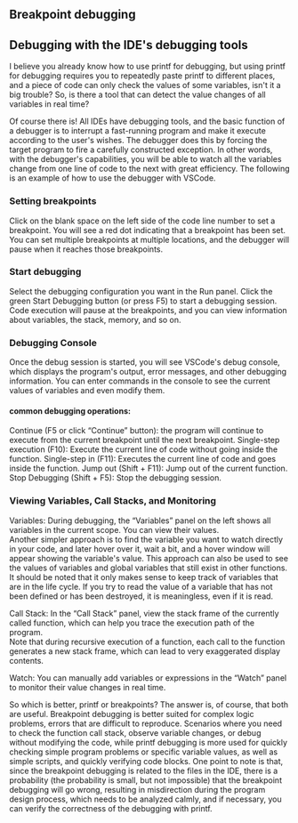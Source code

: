 ## Breakpoint debugging

## Debugging with the IDE's debugging tools

I believe you already know how to use printf for debugging, but using printf for debugging requires you to repeatedly paste printf to different places, and a piece of code can only check the values of some variables, isn't it a big trouble? So, is there a tool that can detect the value changes of all variables in real time?

Of course there is! All IDEs have debugging tools, and the basic function of a debugger is to interrupt a fast-running program and make it execute according to the user's wishes. The debugger does this by forcing the target program to fire a carefully constructed exception. In other words, with the debugger's capabilities, you will be able to watch all the variables change from one line of code to the next with great efficiency. The following is an example of how to use the debugger with VSCode.

### Setting breakpoints
Click on the blank space on the left side of the code line number to set a breakpoint. You will see a red dot indicating that a breakpoint has been set. You can set multiple breakpoints at multiple locations, and the debugger will pause when it reaches those breakpoints.

### Start debugging
Select the debugging configuration you want in the Run panel. Click the green Start Debugging button (or press F5) to start a debugging session. Code execution will pause at the breakpoints, and you can view information about variables, the stack, memory, and so on.

### Debugging Console
Once the debug session is started, you will see VSCode's debug console, which displays the program's output, error messages, and other debugging information. You can enter commands in the console to see the current values of variables and even modify them.

#### common debugging operations:
Continue (F5 or click “Continue” button): the program will continue to execute from the current breakpoint until the next breakpoint.
Single-step execution (F10): Execute the current line of code without going inside the function.
Single-step in (F11): Executes the current line of code and goes inside the function.
Jump out (Shift + F11): Jump out of the current function.
Stop Debugging (Shift + F5): Stop the debugging session.

### Viewing Variables, Call Stacks, and Monitoring
Variables: During debugging, the “Variables” panel on the left shows all variables in the current scope. You can view their values.  
Another simpler approach is to find the variable you want to watch directly in your code, and later hover over it, wait a bit, and a hover window will appear showing the variable's value. This approach can also be used to see the values of variables and global variables that still exist in other functions. It should be noted that it only makes sense to keep track of variables that are in the life cycle. If you try to read the value of a variable that has not been defined or has been destroyed, it is meaningless, even if it is read.  

Call Stack: In the “Call Stack” panel, view the stack frame of the currently called function, which can help you trace the execution path of the program.  
Note that during recursive execution of a function, each call to the function generates a new stack frame, which can lead to very exaggerated display contents.  

Watch: You can manually add variables or expressions in the “Watch” panel to monitor their value changes in real time.

So which is better, printf or breakpoints? The answer is, of course, that both are useful.
Breakpoint debugging is better suited for complex logic problems, errors that are difficult to reproduce. Scenarios where you need to check the function call stack, observe variable changes, or debug without modifying the code, while printf debugging is more used for quickly checking simple program problems or specific variable values, as well as simple scripts, and quickly verifying code blocks. One point to note is that, since the breakpoint debugging is related to the files in the IDE, there is a probability (the probability is small, but not impossible) that the breakpoint debugging will go wrong, resulting in misdirection during the program design process, which needs to be analyzed calmly, and if necessary, you can verify the correctness of the debugging with printf.